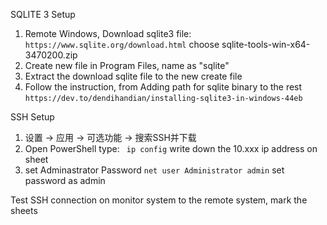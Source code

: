 SQLITE 3 Setup
1. Remote Windows, Download sqlite3 file:
```https://www.sqlite.org/download.html```
choose sqlite-tools-win-x64-3470200.zip
2. Create new file in Program Files, name as "sqlite"
3. Extract the download sqlite file to the new create file
4. Follow the instruction, from Adding path for sqlite binary to the rest 
```https://dev.to/dendihandian/installing-sqlite3-in-windows-44eb```


SSH Setup
1. 设置 -> 应用 -> 可选功能 -> 搜索SSH并下载
2. Open PowerShell type:
``` ip config```
write down the 10.xxx ip address on sheet
3. set Adminastrator Password
```net user Administrator admin``` set password as admin

Test SSH connection on monitor system to the remote system, mark the sheets
